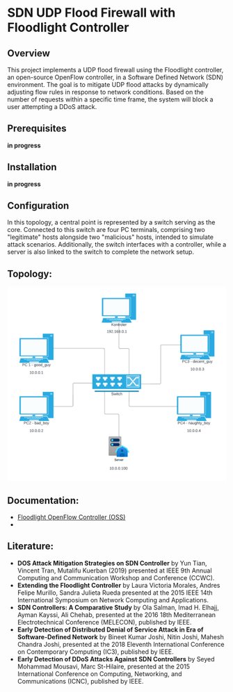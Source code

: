 # SDN UDP Flood Firewall with Floodlight Controller

## Overview

This project implements a UDP flood firewall using the Floodlight controller, an open-source OpenFlow controller, in a Software Defined Network (SDN) environment. The goal is to mitigate UDP flood attacks by dynamically adjusting flow rules in response to network conditions. Based on the number of requests within a specific time frame, the system will block a user attempting a DDoS attack.

## Prerequisites

**in progress**

## Installation

**in progress**

## Configuration

In this topology, a central point is represented by a switch serving as the core. Connected to this switch are four PC terminals, comprising two "legitimate" hosts alongside two "malicious" hosts, intended to simulate attack scenarios. Additionally, the switch interfaces with a controller, while a server is also linked to the switch to complete the network setup.

## Topology:

![](images/topologia.png)

## Documentation:

- [Floodlight OpenFlow Controller (OSS)](https://github.com/floodlight/floodlight#floodlight-openflow-controller-oss)
- 

## Literature:

- **DOS Attack Mitigation Strategies on SDN Controller** by Yun Tian, Vincent Tran, Mutalifu Kuerban (2019) presented at IEEE 9th Annual Computing and Communication Workshop and Conference (CCWC).
- **Extending the Floodlight Controller** by Laura Victoria Morales, Andres Felipe Murillo, Sandra Julieta Rueda presented at the 2015 IEEE 14th International Symposium on Network Computing and Applications.
- **SDN Controllers: A Comparative Study** by Ola Salman, Imad H. Elhajj, Ayman Kayssi, Ali Chehab, presented at the 2016 18th Mediterranean Electrotechnical Conference (MELECON), published by IEEE.
- **Early Detection of Distributed Denial of Service Attack in Era of Software-Defined Network** by Bineet Kumar Joshi, Nitin Joshi, Mahesh Chandra Joshi, presented at the 2018 Eleventh International Conference on Contemporary Computing (IC3), published by IEEE.
- **Early Detection of DDoS Attacks Against SDN Controllers** by Seyed Mohammad Mousavi, Marc St-Hilaire, presented at the 2015 International Conference on Computing, Networking, and Communications (ICNC), published by IEEE.
